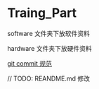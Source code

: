 # Traing_Part

software 文件夹下放软件资料  

hardware 文件夹下放硬件资料

[git commit 规范](https://zhuanlan.zhihu.com/p/182553920)

// TODO: REANDME.md 修改